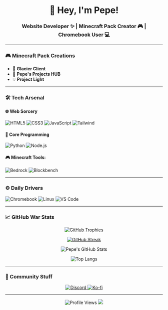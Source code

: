 
<h1 align="center">👋 Hey, I'm Pepe!</h1>
<h3 align="center">Website Developer ✨ | Minecraft Pack Creator 🎮 | Chromebook User 💻</h3>

---

### 🎮 Minecraft Pack Creations
- 🐻 **Glacier Client**  
- 🎨 **Pepe's Projects HUB**  
- 💡 **Project Light**

---

### 🛠️ Tech Arsenal

#### 🌐 Web Sorcery
![HTML5](https://img.shields.io/badge/-HTML5-E34F26?style=flat-square&logo=html5&logoColor=white)
![CSS3](https://img.shields.io/badge/-CSS3-1572B6?style=flat-square&logo=css3)
![JavaScript](https://img.shields.io/badge/-JavaScript-F7DF1E?style=flat-square&logo=javascript&logoColor=black)
![Tailwind](https://img.shields.io/badge/-Tailwind-38B2AC?style=flat-square&logo=tailwind-css&logoColor=white)

#### 🧠 Core Programming
![Python](https://img.shields.io/badge/-Python-3776AB?style=flat-square&logo=python&logoColor=white)
![Node.js](https://img.shields.io/badge/-Node.js-339933?style=flat-square&logo=nodedotjs&logoColor=white)

#### 🎮 Minecraft Tools:
![Bedrock](https://img.shields.io/badge/-Bedrock-62B47A?style=flat-square&logo=minecraft&logoColor=white)
![Blockbench](https://img.shields.io/badge/-Blockbench-FF7F00?style=flat-square&logo=blender&logoColor=white)

---

### ⚙️ Daily Drivers
![Chromebook](https://img.shields.io/badge/-ChromeOS-4285F4?style=flat-square&logo=google-chrome&logoColor=white)
![Linux](https://img.shields.io/badge/-Linux-FCC624?style=flat-square&logo=linux&logoColor=black)
![VS Code](https://img.shields.io/badge/-VS%20Code-007ACC?style=flat-square&logo=visual-studio-code&logoColor=white)

---

### 📈 GitHub War Stats

<div align="center">
  
[![GitHub Trophies](https://github-profile-trophy.vercel.app/?username=pepeongithub&&theme=onedark&row=1&margin-w=15)](https://github.com/ryo-ma/github-profile-trophy)

[![GitHub Streak](https://streak-stats.demolab.com?user=pepeongithub&&theme=tokyonight)](https://git.io/streak-stats)

![Pepe's GitHub Stats](https://github-readme-stats.vercel.app/api?username=pepeongithub&show_icons=true&theme=tokyonight&include_all_commits=true)

![Top Langs](https://github-readme-stats.vercel.app/api/top-langs/?username=pepeongithub&layout=compact&theme=tokyonight)

</div>

---

### 🎯 Community Stuff

<p align="center">
  <a href="https://discord.com/users/653986158552023050">
    <img src="https://img.shields.io/badge/Discord-%20Pepe%230001-5865F2?style=flat-square&logo=discord&logoColor=white" alt="Discord">
  </a>
  <a href="https://ko-fi.com/pepeonkofi">
    <img src="https://img.shields.io/badge/-Buy%20me%20a%20coffee-FF5E5B?style=flat-square&logo=ko-fi" alt="Ko-fi">
  </a>
</p>

---

<p align="center">
  <img src="https://komarev.com/ghpvc/?username=pepeongithub&color=blueviolet&style=flat-square" alt="Profile Views"> 
  <a href="https://github.com/pepeongithub?tab=repositories"><img src="https://img.shields.io/badge/-Explore%20My%20World-2EA043?style=flat-square&logo=github"></a>
</p>